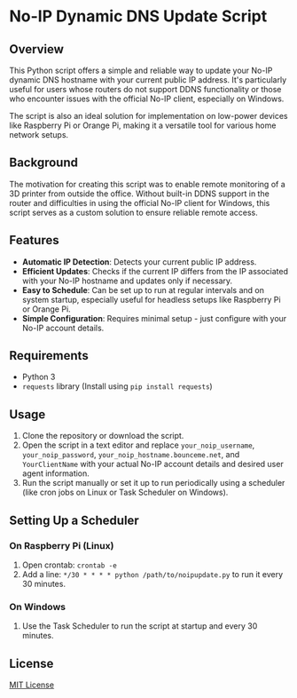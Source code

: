# No-IP Dynamic DNS Update Script

## Overview
This Python script offers a simple and reliable way to update your No-IP dynamic DNS hostname with your current public IP address. It's particularly useful for users whose routers do not support DDNS functionality or those who encounter issues with the official No-IP client, especially on Windows.

The script is also an ideal solution for implementation on low-power devices like Raspberry Pi or Orange Pi, making it a versatile tool for various home network setups.

## Background
The motivation for creating this script was to enable remote monitoring of a 3D printer from outside the office. Without built-in DDNS support in the router and difficulties in using the official No-IP client for Windows, this script serves as a custom solution to ensure reliable remote access.

## Features
- **Automatic IP Detection**: Detects your current public IP address.
- **Efficient Updates**: Checks if the current IP differs from the IP associated with your No-IP hostname and updates only if necessary.
- **Easy to Schedule**: Can be set up to run at regular intervals and on system startup, especially useful for headless setups like Raspberry Pi or Orange Pi.
- **Simple Configuration**: Requires minimal setup - just configure with your No-IP account details.

## Requirements
- Python 3
- `requests` library (Install using `pip install requests`)

## Usage
1. Clone the repository or download the script.
2. Open the script in a text editor and replace `your_noip_username`, `your_noip_password`, `your_noip_hostname.bounceme.net`, and `YourClientName` with your actual No-IP account details and desired user agent information.
3. Run the script manually or set it up to run periodically using a scheduler (like cron jobs on Linux or Task Scheduler on Windows).

## Setting Up a Scheduler
### On Raspberry Pi (Linux)
1. Open crontab: `crontab -e`
2. Add a line: `*/30 * * * * python /path/to/noipupdate.py` to run it every 30 minutes.

### On Windows
1. Use the Task Scheduler to run the script at startup and every 30 minutes.

## License
[MIT License](LICENSE)
